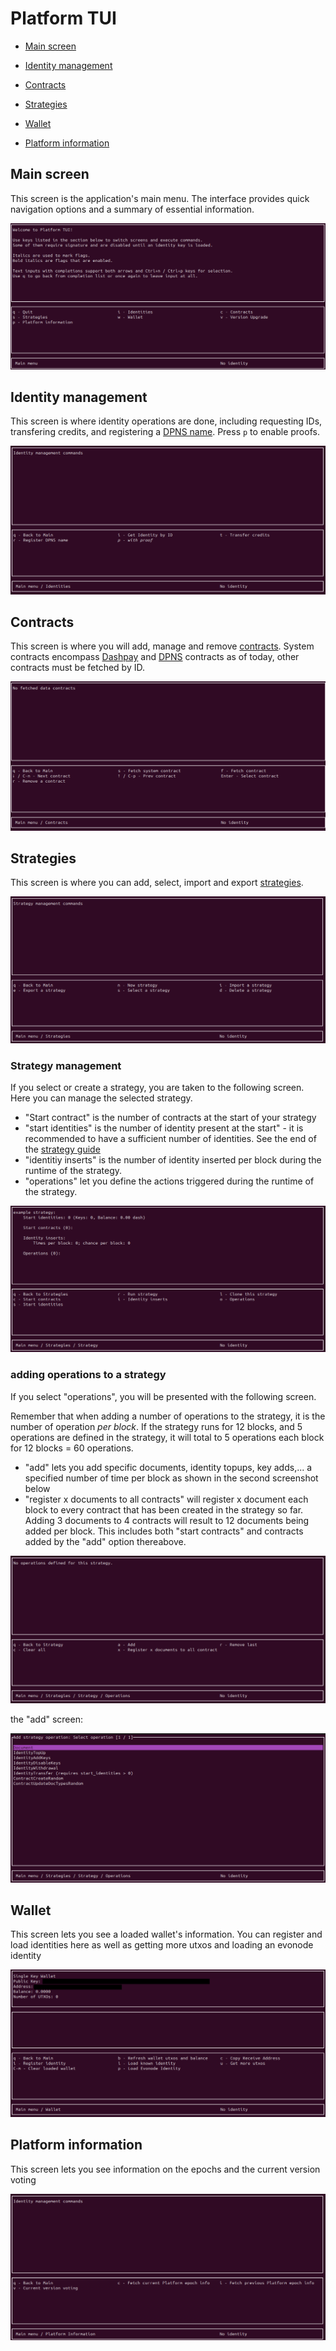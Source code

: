 # Platform TUI

- [Main screen](#main-screen)

- [Identity management](#identity-management)

- [Contracts](#contracts)

- [Strategies](#strategies)

- [Wallet](#wallet)

- [Platform information](#platform-information)


## Main screen

This screen is the application's main menu. The interface provides quick navigation options and a summary of essential information.


![](./img/TUI-1.png)


## Identity management

This screen is where identity operations are done, including requesting IDs, transfering credits, and registering a [DPNS name](https://docs.dash.org/projects/platform/en/stable/docs/explanations/dpns.html). Press `p` to enable proofs. 

![](./img/TUI-2.png)


## Contracts

This screen is where you will add, manage and remove [contracts](https://docs.dash.org/projects/platform/en/stable/docs/tutorials/contracts-and-documents.html). System contracts encompass [Dashpay](https://docs.dash.org/projects/platform/en/stable/docs/explanations/dashpay.html) and [DPNS](https://docs.dash.org/projects/platform/en/stable/docs/explanations/dpns.html) contracts as of today, other contracts must be fetched by ID.   

![](./img/TUI-8.png)


## Strategies

This screen is where you can add, select, import and export [strategies](https://www.dash.org/blog/strategy-tests-usage-guide/). 

![](./img/TUI-11-2.png)

### Strategy management

If you select or create a strategy, you are taken to the following screen. Here you can manage the selected strategy.

- "Start contract" is the number of contracts at the start of your strategy
- "start identities" is the number of identity present at the start" - it is recommended to have a sufficient number of identities. See the end of the [strategy guide](https://www.dash.org/blog/strategy-tests-usage-guide/) 
- "identitiy inserts" is the number of identity inserted per block during the runtime of the strategy. 
- "operations" let you define the actions triggered during the runtime of the strategy.

![](./img/TUI-13.png)

### adding operations to a strategy
If you select "operations", you will be presented with the following screen.

Remember that when adding a number of operations to the strategy, it is the number of operation *per block*. If the strategy runs for 12 blocks, and 5 operations are defined in the strategy, it will total to 5 operations each block for 12 blocks = 60 operations.   

- "add" lets you add specific documents, identity topups, key adds,... a specified number of time per block as shown in the second screenshot below
- "register x documents to all contracts" will register x document each block to every contract that has been created in the strategy so far. Adding 3 documents to 4 contracts will result to 12 documents being added per block. This includes both "start contracts" and contracts added by the "add" option thereabove.   

![](./img/TUI-28.png)

the "add" screen:

![](./img/TUI-29.png)


## Wallet

This screen lets you see a loaded wallet's information. You can register and load identities here as well as getting more utxos and loading an evonode identity

![](./img/TUI-43.png)


## Platform information


This screen lets you see information on the epochs and the current version voting

![](./img/TUI-49.png)

